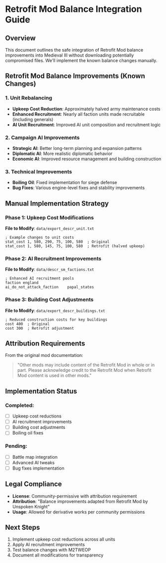 # Retrofit Mod Balance Integration Guide

## Overview
This document outlines the safe integration of Retrofit Mod balance improvements into Medieval III without downloading potentially compromised files. We'll implement the known balance changes manually.

## Retrofit Mod Balance Improvements (Known Changes)

### 1. Unit Rebalancing
- **Upkeep Cost Reduction**: Approximately halved army maintenance costs
- **Enhanced Recruitment**: Nearly all faction units made recruitable (including generals)
- **AI Unit Recruitment**: Improved AI unit composition and recruitment logic

### 2. Campaign AI Improvements
- **Strategic AI**: Better long-term planning and expansion patterns
- **Diplomatic AI**: More realistic diplomatic behavior
- **Economic AI**: Improved resource management and building construction

### 3. Technical Improvements
- **Boiling Oil**: Fixed implementation for siege defense
- **Bug Fixes**: Various engine-level fixes and stability improvements

## Manual Implementation Strategy

### Phase 1: Upkeep Cost Modifications
**File to Modify**: `data/export_descr_unit.txt`

```
; Example changes to unit costs
stat_cost 1, 580, 290, 75, 100, 580  ; Original
stat_cost 1, 580, 145, 75, 100, 580  ; Retrofit (halved upkeep)
```

### Phase 2: AI Recruitment Improvements
**File to Modify**: `data/descr_sm_factions.txt`

```
; Enhanced AI recruitment pools
faction	england
ai_do_not_attack_faction	papal_states
```

### Phase 3: Building Cost Adjustments
**File to Modify**: `data/export_descr_buildings.txt`

```
; Reduced construction costs for key buildings
cost 400  ; Original
cost 300  ; Retrofit adjustment
```

## Attribution Requirements
From the original mod documentation:
> "Other mods may include content of the Retrofit Mod in whole or in part. Please acknowledge credit to the Retrofit Mod when Retrofit Mod content is used in other mods."

## Implementation Status

### Completed:
- [ ] Upkeep cost reductions
- [ ] AI recruitment improvements
- [ ] Building cost adjustments
- [ ] Boiling oil fixes

### Pending:
- [ ] Battle map integration
- [ ] Advanced AI tweaks
- [ ] Bug fixes implementation

## Legal Compliance
- **License**: Community-permissive with attribution requirement
- **Attribution**: "Balance improvements adapted from Retrofit Mod by Unspoken Knight"
- **Usage**: Allowed for derivative works per community permissions

## Next Steps
1. Implement upkeep cost reductions across all units
2. Apply AI recruitment improvements
3. Test balance changes with M2TWEOP
4. Document all modifications for transparency